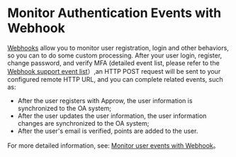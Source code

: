 # Monitor Authentication Events with Webhook

<LastUpdated/>

[Webhooks](/docs/guides/webhook/) allow you to monitor user registration, login and other behaviors, so you can to do some custom processing. After your user login, register, change password, and verify MFA (detailed event list, please refer to the [Webhook support event list](/docs/guides/webhook/#支持的事件)）,an HTTP POST request will be sent to your configured remote HTTP URL, and you can complete related events, such as:

- After the user registers with Approw, the user information is synchronized to the OA system;
- After the user updates the user information, the user information changes are synchronized to the OA system;
- After the user's email is verified, points are added to the user.

For more detailed information, see: [Monitor user events with Webhook](/docs/guides/webhook/)。
